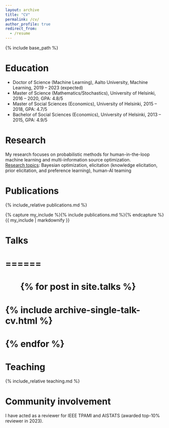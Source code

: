 ```yaml
---
layout: archive
title: "CV"
permalink: /cv/
author_profile: true
redirect_from:
  - /resume
---
```


{% include base_path %}

Education
======
* Doctor of Science (Machine Learning), Aalto University, Machine Learning, 2019 – 2023 (expected)
* Master of Science (Mathematics/Stochastics), University of Helsinki, 2016 – 2020, GPA: 4.8/5
* Master of Social Sciences (Economics), University of Helsinki, 2015 – 2018, GPA: 4.7/5
* Bachelor of Social Sciences (Economics), University of Helsinki, 2013 – 2015, GPA: 4.9/5

Research
======
My research focuses on probabilistic methods for human-in-the-loop machine learning and multi-information source optimization.<br> 
<u>Research topics</u>: Bayesian optimization, elicitation (knowledge elicitation, prior elicitation, and preference learning), human-AI teaming<br>

Publications
======
  {% include_relative publications.md %}

  {% capture my_include %}{% include publications.md %}{% endcapture %}
{{ my_include | markdownify }}
  
# Talks
# ======
#  <ul>{% for post in site.talks %}
#    {% include archive-single-talk-cv.html %}
#  {% endfor %}</ul>
  
Teaching
======
 {% include_relative teaching.md %}

Community involvement
======
I have acted as a reviewer for IEEE TPAMI and AISTATS (awarded top-10% reviewer in 2023).
  


